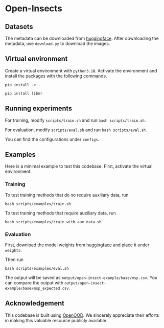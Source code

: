 # Open-Insects 

## Datasets

The metadata can be downloaded from [huggingface](https://huggingface.co/datasets/anonymous987654356789/open-insect). After downloading the metadata, use `download.py` to download the images.

## Virtual environment

Create a virtual environment with `python3.10`. Activate the environment and install the packages with the following commands. 
```
pip install -e .

pip install libmr
```

## Running experiments


For training, modify `scripts/train.sh` and run `bash scripts/train.sh`.

For evaluation, modify `scripts/eval.sh` and run `bash scripts/eval.sh`.

You can find the configurations under `configs`.

## Examples
Here is a minimal example to test this codebase. First, activate the virtual environment. 

### Training

To test training methods that do no require auxiliary data, run 
```
bash scripts/examples/train.sh
```

To test training methods that require auxiliary data, run 
```
bash scripts/examples/train_with_aux_data.sh
```


### Evaluation
First, download the model weights from [huggingface](https://huggingface.co/anonymous987654356789/open-insect-test-model/blob/main/c-america_resnet50_baseline.pth) and place it under `weights`.

Then run 
```
bash scripts/examples/eval.sh
```
The output will be saved as `output/open-insect-example/base/msp.csv`. You can compare the output with `output/open-insect-example/base/msp_expected.csv`.
## Acknowledgement

This codebase is built using [OpenOOD](https://github.com/Jingkang50/OpenOOD/tree/main). We sincerely appreciate their efforts in making this valuable resource publicly available.